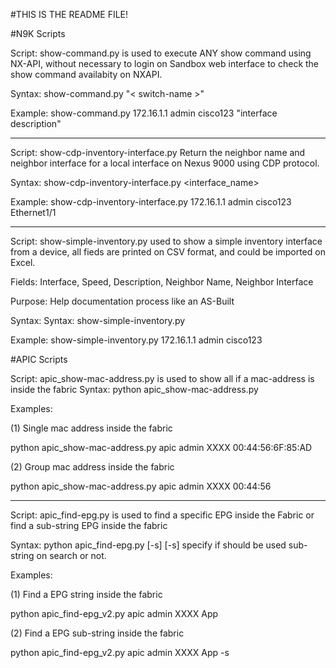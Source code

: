 #THIS IS THE README FILE!

#N9K Scripts

Script: show-command.py is used to execute ANY show command using NX-API, without necessary to login on Sandbox web interface to check the show command availabity on NXAPI.

Syntax: show-command.py "< switch-name >" <username> <password> <show-command>

Example: show-command.py 172.16.1.1 admin cisco123 "interface description"

-------

Script: show-cdp-inventory-interface.py Return the neighbor name and neighbor interface for a local interface on Nexus 9000 using CDP protocol.

Syntax: show-cdp-inventory-interface.py <switch-name> <username> <password> <interface_name>

Example: show-cdp-inventory-interface.py 172.16.1.1 admin cisco123 Ethernet1/1

-------

Script: show-simple-inventory.py used to show a simple inventory interface from a device, all fieds are printed on CSV format, and could be imported on Excel.

Fields: Interface, Speed, Description, Neighbor Name, Neighbor Interface

Purpose: Help documentation process like an AS-Built

Syntax: Syntax: show-simple-inventory.py <switch-name> <username> <password>

Example: show-simple-inventory.py 172.16.1.1 admin cisco123

#APIC Scripts

Script: apic_show-mac-address.py is used to show all if a mac-address is inside the fabric
Syntax: python apic_show-mac-address.py <hostname> <username> <password> <mac-address>

Examples:

(1) Single mac address inside the fabric

python apic_show-mac-address.py apic admin XXXX 00:44:56:6F:85:AD

(2) Group mac address inside the fabric

python apic_show-mac-address.py apic admin XXXX 00:44:56

-------

Script: apic_find-epg.py is used to find a specific EPG inside the Fabric
or find a sub-string EPG inside the fabric

Syntax: python apic_find-epg.py <hostname> <username> <password> <epg> [-s]
[-s] specify if should be used sub-string on search or not.

Examples:

(1) Find a EPG string inside the fabric

python apic_find-epg_v2.py apic admin XXXX App

(2) Find a EPG sub-string inside the fabric

python apic_find-epg_v2.py apic admin XXXX App -s
